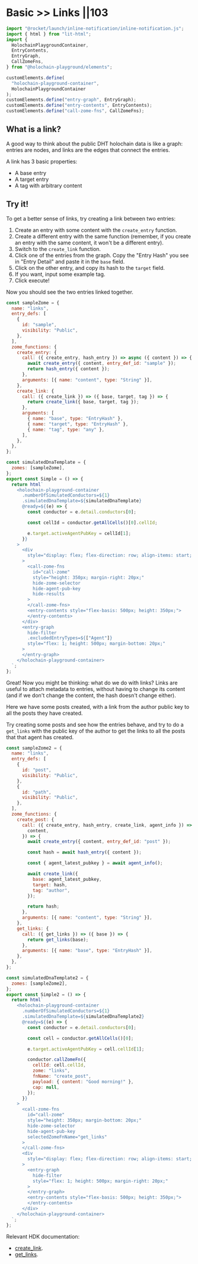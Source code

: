 # Basic >> Links ||103

```js script
import "@rocket/launch/inline-notification/inline-notification.js";
import { html } from "lit-html";
import {
  HolochainPlaygroundContainer,
  EntryContents,
  EntryGraph,
  CallZomeFns,
} from "@holochain-playground/elements";

customElements.define(
  "holochain-playground-container",
  HolochainPlaygroundContainer
);
customElements.define("entry-graph", EntryGraph);
customElements.define("entry-contents", EntryContents);
customElements.define("call-zome-fns", CallZomeFns);
```

## What is a link?

A good way to think about the public DHT holochain data is like a graph: entries are nodes, and links are the edges that connect the entries.

A link has 3 basic properties:

- A base entry
- A target entry
- A tag with arbitrary content

## Try it!

To get a better sense of links, try creating a link between two entries:

1. Create an entry with some content with the `create_entry` function.
2. Create a different entry with the same function (remember, if you create an entry with the same content, it won't be a different entry).
3. Switch to the `create_link` function.
4. Click one of the entries from the graph. Copy the "Entry Hash" you see in "Entry Detail" and paste it in the `base` field.
5. Click on the other entry, and copy its hash to the `target` field.
6. If you want, input some example tag.
7. Click execute!

Now you should see the two entries linked together.

```js story
const sampleZome = {
  name: "links",
  entry_defs: [
    {
      id: "sample",
      visibility: "Public",
    },
  ],
  zome_functions: {
    create_entry: {
      call: ({ create_entry, hash_entry }) => async ({ content }) => {
        await create_entry({ content, entry_def_id: "sample" });
        return hash_entry({ content });
      },
      arguments: [{ name: "content", type: "String" }],
    },
    create_link: {
      call: ({ create_link }) => ({ base, target, tag }) => {
        return create_link({ base, target, tag });
      },
      arguments: [
        { name: "base", type: "EntryHash" },
        { name: "target", type: "EntryHash" },
        { name: "tag", type: "any" },
      ],
    },
  },
};

const simulatedDnaTemplate = {
  zomes: [sampleZome],
};
export const Simple = () => {
  return html`
    <holochain-playground-container
      .numberOfSimulatedConductors=${1}
      .simulatedDnaTemplate=${simulatedDnaTemplate}
      @ready=${(e) => {
        const conductor = e.detail.conductors[0];

        const cellId = conductor.getAllCells()[0].cellId;

        e.target.activeAgentPubKey = cellId[1];
      }}
    >
      <div
        style="display: flex; flex-direction: row; align-items: start; margin-bottom: 20px;"
      >
        <call-zome-fns
          id="call-zome"
          style="height: 350px; margin-right: 20px;"
          hide-zome-selector
          hide-agent-pub-key
          hide-results
        >
        </call-zome-fns>
        <entry-contents style="flex-basis: 500px; height: 350px;">
        </entry-contents>
      </div>
      <entry-graph
        hide-filter
        .excludedEntryTypes=${["Agent"]}
        style="flex: 1; height: 500px; margin-bottom: 20px;"
      >
      </entry-graph>
    </holochain-playground-container>
  `;
};
```

Great! Now you might be thinking: what do we do with links? Links are useful to attach metadata to entries, without having to change its content (and if we don't change the content, the hash doesn't change either).

Here we have some posts created, with a link from the author public key to all the posts they have created.

Try creating some posts and see how the entries behave, and try to do a `get_links` with the public key of the author to get the links to all the posts that that agent has created.

```js story
const sampleZome2 = {
  name: "links",
  entry_defs: [
    {
      id: "post",
      visibility: "Public",
    },
    {
      id: "path",
      visibility: "Public",
    },
  ],
  zome_functions: {
    create_post: {
      call: ({ create_entry, hash_entry, create_link, agent_info }) => async ({
        content,
      }) => {
        await create_entry({ content, entry_def_id: "post" });

        const hash = await hash_entry({ content });

        const { agent_latest_pubkey } = await agent_info();

        await create_link({
          base: agent_latest_pubkey,
          target: hash,
          tag: "author",
        });

        return hash;
      },
      arguments: [{ name: "content", type: "String" }],
    },
    get_links: {
      call: ({ get_links }) => ({ base }) => {
        return get_links(base);
      },
      arguments: [{ name: "base", type: "EntryHash" }],
    },
  },
};

const simulatedDnaTemplate2 = {
  zomes: [sampleZome2],
};
export const Simple2 = () => {
  return html`
    <holochain-playground-container
      .numberOfSimulatedConductors=${1}
      .simulatedDnaTemplate=${simulatedDnaTemplate2}
      @ready=${(e) => {
        const conductor = e.detail.conductors[0];

        const cell = conductor.getAllCells()[0];

        e.target.activeAgentPubKey = cell.cellId[1];

        conductor.callZomeFn({
          cellId: cell.cellId,
          zome: "links",
          fnName: "create_post",
          payload: { content: "Good morning!" },
          cap: null,
        });
      }}
    >
      <call-zome-fns
        id="call-zome"
        style="height: 350px; margin-bottom: 20px;"
        hide-zome-selector
        hide-agent-pub-key
        selectedZomeFnName="get_links"
      >
      </call-zome-fns>
      <div
        style="display: flex; flex-direction: row; align-items: start; margin-bottom: 20px;"
      >
        <entry-graph
          hide-filter
          style="flex: 1; height: 500px; margin-right: 20px;"
        >
        </entry-graph>
        <entry-contents style="flex-basis: 500px; height: 350px;">
        </entry-contents>
      </div>
    </holochain-playground-container>
  `;
};
```

Relevant HDK documentation:

- [create_link](https://developer.holochain.org/rustdoc/hdk3/host_fn/create_link/fn.create_link).
- [get_links](https://developer.holochain.org/rustdoc/hdk3/host_fn/get_links/fn.get_links).
